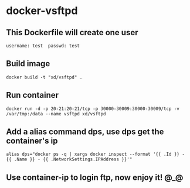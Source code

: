 # docker-vsftpd

## This Dockerfile will create one user
    username: test  passwd: test

## Build image
    docker build -t "xd/vsftpd" .

## Run container
    docker run -d -p 20-21:20-21/tcp -p 30000-30009:30000-30009/tcp -v /var/tmp:/data --name vsftpd xd/vsftpd

## Add a alias command dps, use dps get the container's ip
    alias dps="docker ps -q | xargs docker inspect --format '{{ .Id }} - {{ .Name }} - {{ .NetworkSettings.IPAddress }}'"

## Use container-ip to login ftp, now enjoy it! @_@
